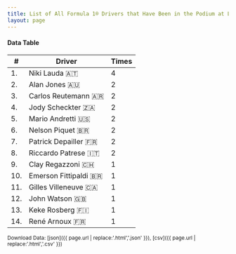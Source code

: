 ```yaml
---
title: List of All Formula 1® Drivers that Have Been in the Podium at Long Beach
layout: page
---
```


<canvas id="chart" width="400" height="180"></canvas>
<script>
var data = {
    "datasets": [
        {
            "backgroundColor": "#f3a935",
            "borderColor": "#f68639",
            "borderWidth": 1,
            "data": [
                4.0,
                2.0,
                2.0,
                2.0,
                2.0,
                2.0,
                2.0,
                2.0,
                1.0,
                1.0,
                1.0,
                1.0,
                1.0,
                1.0
            ],
            "label": "Times"
        }
    ],
    "labels": [
        "Niki Lauda 🇦🇹",
        "Alan Jones 🇦🇺",
        "Carlos Reutemann 🇦🇷",
        "Jody Scheckter 🇿🇦",
        "Mario Andretti 🇺🇸",
        "Nelson Piquet 🇧🇷",
        "Patrick Depailler 🇫🇷",
        "Riccardo Patrese 🇮🇹",
        "Clay Regazzoni 🇨🇭",
        "Emerson Fittipaldi 🇧🇷",
        "Gilles Villeneuve 🇨🇦",
        "John Watson 🇬🇧",
        "Keke Rosberg 🇫🇮",
        "René Arnoux 🇫🇷"
    ]
};
var options = {
  legend: {
    display: false
  },
  scales: {
    xAxes: [{
      ticks: {
        beginAtZero: true,
        maxRotation: 180,
        display: window.innerWidth > 800
      }
    }],
    yAxes: [{
      ticks: {
        beginAtZero: true
      }
    }]
  },
  onResize: function(chart, size) {
    chart.options.scales.xAxes[0].ticks.display = size.width > 800;
  }
};
new Chart("chart", {
    data: data,
    type: 'bar',
    options: options
});
</script>



#### Data Table

| # | Driver | Times |
|--|--|--|
| 1. | Niki Lauda 🇦🇹 | 4 |
| 2. | Alan Jones 🇦🇺 | 2 |
| 3. | Carlos Reutemann 🇦🇷 | 2 |
| 4. | Jody Scheckter 🇿🇦 | 2 |
| 5. | Mario Andretti 🇺🇸 | 2 |
| 6. | Nelson Piquet 🇧🇷 | 2 |
| 7. | Patrick Depailler 🇫🇷 | 2 |
| 8. | Riccardo Patrese 🇮🇹 | 2 |
| 9. | Clay Regazzoni 🇨🇭 | 1 |
| 10. | Emerson Fittipaldi 🇧🇷 | 1 |
| 11. | Gilles Villeneuve 🇨🇦 | 1 |
| 12. | John Watson 🇬🇧 | 1 |
| 13. | Keke Rosberg 🇫🇮 | 1 |
| 14. | René Arnoux 🇫🇷 | 1 |

<small>Download Data: [json]({{ page.url | replace:'.html','.json' }}), [csv]({{ page.url | replace:'.html','.csv' }})</small>
